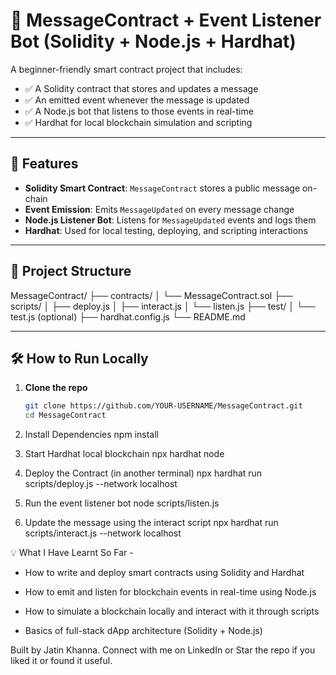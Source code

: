 # 🧠 MessageContract + Event Listener Bot (Solidity + Node.js + Hardhat)

A beginner-friendly smart contract project that includes:

- ✅ A Solidity contract that stores and updates a message
- ✅ An emitted event whenever the message is updated
- ✅ A Node.js bot that listens to those events in real-time
- ✅ Hardhat for local blockchain simulation and scripting

---

## 🚀 Features

- **Solidity Smart Contract**: `MessageContract` stores a public message on-chain
- **Event Emission**: Emits `MessageUpdated` on every message change
- **Node.js Listener Bot**: Listens for `MessageUpdated` events and logs them
- **Hardhat**: Used for local testing, deploying, and scripting interactions

---

## 📂 Project Structure
MessageContract/
├── contracts/
│ └── MessageContract.sol
├── scripts/
│ ├── deploy.js
│ ├── interact.js
│ └── listen.js
├── test/
│ └── test.js (optional)
├── hardhat.config.js
└── README.md

---

## 🛠️ How to Run Locally

1. **Clone the repo**  
   ```bash
   git clone https://github.com/YOUR-USERNAME/MessageContract.git
   cd MessageContract

2. Install Dependencies
   npm install

3. Start Hardhat local blockchain
   npx hardhat node
   
4. Deploy the Contract (in another terminal)
   npx hardhat run scripts/deploy.js --network localhost

5. Run the event listener bot
   node scripts/listen.js

6. Update the message using the interact script
   npx hardhat run scripts/interact.js --network localhost


💡 What I Have Learnt So Far -

- How to write and deploy smart contracts using Solidity and Hardhat

- How to emit and listen for blockchain events in real-time using Node.js

- How to simulate a blockchain locally and interact with it through scripts

- Basics of full-stack dApp architecture (Solidity + Node.js)


Built by Jatin Khanna. Connect with me on LinkedIn or Star the repo if you liked it or found it useful.


   
